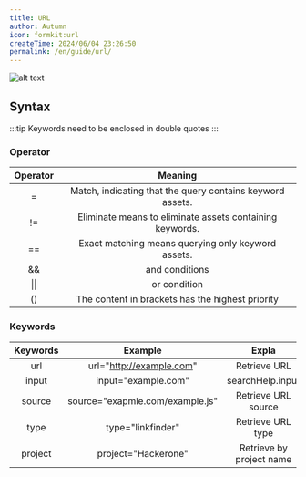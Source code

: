 ```yaml
---
title: URL
author: Autumn
icon: formkit:url
createTime: 2024/06/04 23:26:50
permalink: /en/guide/url/
---
```

![alt text](/images/url-en.png)
## Syntax
:::tip
Keywords need to be enclosed in double quotes
:::

### Operator

|     Operator  |             Meaning |
| :----------------------: | :-----------------------: |
|      =       | Match, indicating that the query contains keyword assets. |
|      !=      | Eliminate means to eliminate assets containing keywords.  |
|      ==      |    Exact matching means querying only keyword assets.     |
|      &&      |                      and conditions                       |
|     \|\|     |                       or condition                        |
|      ()      |     The content in brackets has the highest priority      |


### **Keywords**
| Keywords     |         Example          |       Expla              |
| :----------: | :----------------------: | :----------------------: |
|   url    |    url="http://example.com"     |       Retrieve URL       |
|  input   |       input="example.com"       |     searchHelp.inpur     |
|  source  | source="exapmle.com/example.js" |   Retrieve URL source    |
|   type   |        type="linkfinder"        |    Retrieve URL type     |
| project  |       project="Hackerone"       | Retrieve by project name |